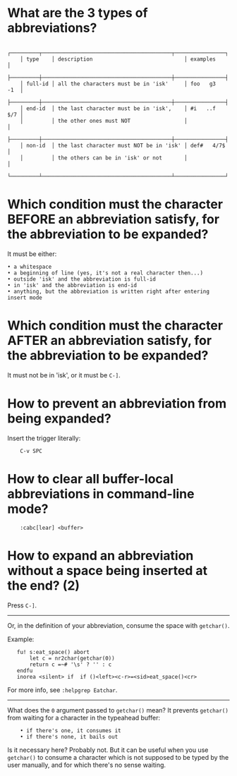 # What are the 3 types of abbreviations?

        ┌─────────┬─────────────────────────────────────────┬────────────────┐
        │ type    │ description                             │ examples       │
        ├─────────┼─────────────────────────────────────────┼────────────────┤
        │ full-id │ all the characters must be in 'isk'     │ foo   g3   -1  │
        ├─────────┼─────────────────────────────────────────┼────────────────┤
        │ end-id  │ the last character must be in 'isk',    │ #i   ..f   $/7 │
        │         │ the other ones must NOT                 │                │
        ├─────────┼─────────────────────────────────────────┼────────────────┤
        │ non-id  │ the last character must NOT be in 'isk' │ def#   4/7$    │
        │         │ the others can be in 'isk' or not       │                │
        └─────────┴─────────────────────────────────────────┴────────────────┘

##
# Which condition must the character BEFORE an abbreviation satisfy, for the abbreviation to be expanded?

It must be either:

    • a whitespace
    • a beginning of line (yes, it's not a real character then...)
    • outside 'isk' and the abbreviation is full-id
    • in 'isk' and the abbreviation is end-id
    • anything, but the abbreviation is written right after entering insert mode

# Which condition must the character AFTER an abbreviation satisfy, for the abbreviation to be expanded?

It must not be in 'isk', or it must be `C-]`.

#
# How to prevent an abbreviation from being expanded?

Insert the trigger literally:

        C-v SPC

# How to clear all buffer-local abbreviations in command-line mode?

        :cabc[lear] <buffer>

# How to expand an abbreviation without a space being inserted at the end?  (2)

Press `C-]`.

---

Or, in the definition of your abbreviation, consume the space with `getchar()`.

Example:

       fu! s:eat_space() abort
           let c = nr2char(getchar(0))
           return c =~# '\s' ? '' : c
       endfu
       inorea <silent> if  if ()<left><c-r>=<sid>eat_space()<cr>

For more info, see `:helpgrep Eatchar`.

---

What does the `0` argument passed to `getchar()` mean?
It prevents `getchar()` from waiting for a character in the typeahead buffer:

        • if there's one, it consumes it
        • if there's none, it bails out

Is it necessary here?
Probably not.
But it can  be useful when you  use `getchar()` to consume a  character which is
not supposed to  be typed by the  user manually, and for which  there's no sense
waiting.

